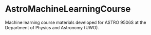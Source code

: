 # AstroMachineLearningCourse
Machine learning course materials developed for ASTRO 9506S at the Department of Physics and Astronomy (UWO).
